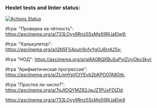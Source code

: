 ### Hexlet tests and linter status:
[![Actions Status](https://github.com/dapauls/frontend-project-44/workflows/hexlet-check/badge.svg)](https://github.com/dapauls/frontend-project-44/actions)

Игра: "Проверка на чётность": https://asciinema.org/a/733LOyy9Rnz5SxMg59RUaEIw9;

Игра: "Калькулятор": https://asciinema.org/a/QN5FS4pulr9o1yYgOJ6rrA25x;

Игра "НОД": https://asciinema.org/a/gj8A0BQXBuSuPyiZUyOko3kyl;

Игра "Арифметическая прогрессия": https://asciinema.org/a/ZLnmYsVCtYEvb2bKPO07A8Gtk;

Игра "Простое ли число?": https://asciinema.org/a/7qJtDQYMZ82JwJZ1PUxFDlZld.

https://asciinema.org/a/733LOyy9Rnz5SxMg59RUaEIw9

